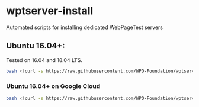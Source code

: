# wptserver-install
Automated scripts for installing dedicated WebPageTest servers

## Ubuntu 16.04+:
Tested on 16.04 and 18.04 LTS.

```bash
bash <(curl -s https://raw.githubusercontent.com/WPO-Foundation/wptserver-install/master/ubuntu.sh)
```

### Ubuntu 16.04+ on Google Cloud
```bash
bash <(curl -s https://raw.githubusercontent.com/WPO-Foundation/wptserver-install/master/gce_ubuntu.sh)
```
